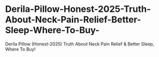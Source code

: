 # Derila-Pillow-Honest-2025-Truth-About-Neck-Pain-Relief-Better-Sleep-Where-To-Buy-
Derila Pillow (Honest-2025) Truth About Neck Pain Relief &amp; Better Sleep, Where To Buy!
